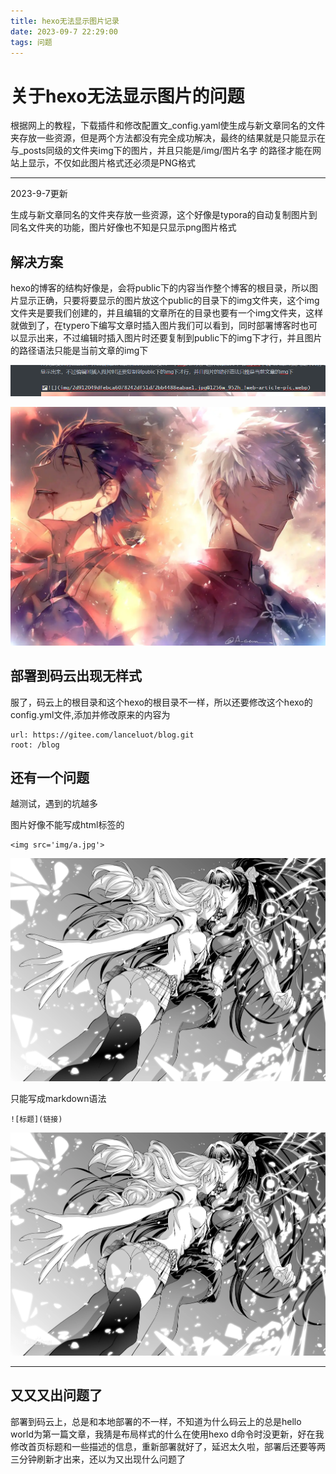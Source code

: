 ```yaml
---
title: hexo无法显示图片记录
date: 2023-09-7 22:29:00
tags: 问题
---
```


# 关于hexo无法显示图片的问题

根据网上的教程，下载插件和修改配置文_config.yaml使生成与新文章同名的文件夹存放一些资源，但是两个方法都没有完全成功解决，最终的结果就是只能显示在与_posts同级的文件夹img下的图片，并且只能是/img/图片名字 的路径才能在网站上显示，不仅如此图片格式还必须是PNG格式



---

2023-9-7更新

生成与新文章同名的文件夹存放一些资源，这个好像是typora的自动复制图片到同名文件夹的功能，图片好像也不知是只显示png图片格式

## 解决方案

<!--more-->

hexo的博客的结构好像是，会将public下的内容当作整个博客的根目录，所以图片显示正确，只要将要显示的图片放这个public的目录下的img文件夹，这个img文件夹是要我们创建的，并且编辑的文章所在的目录也要有一个img文件夹，这样就做到了，在typero下编写文章时插入图片我们可以看到，同时部署博客时也可以显示出来，不过编辑时插入图片时还要复制到public下的img下才行，并且图片的路径语法只能是当前文章的img下

![image-20230907164438145](img/image-20230907164438145.png)

![](img/2d912049dfebca6078242df51d72bb4488eabae1.jpg@1256w_952h_!web-article-pic.webp)

## 部署到码云出现无样式

服了，码云上的根目录和这个hexo的根目录不一样，所以还要修改这个hexo的config.yml文件,添加并修改原来的内容为

```
url: https://gitee.com/lanceluot/blog.git
root: /blog
```

## 还有一个问题

越测试，遇到的坑越多

图片好像不能写成html标签的

```
<img src='img/a.jpg'>
```



<img src="img/future.webp" alt="future" style="zoom:80%;" />

只能写成markdown语法

```
![标题](链接)
```

![future](img/future.webp)

---



## 又又又出问题了

部署到码云上，总是和本地部署的不一样，不知道为什么码云上的总是hello world为第一篇文章，我猜是布局样式的什么在使用hexo d命令时没更新，好在我修改首页标题和一些描述的信息，重新部署就好了，延迟太久啦，部署后还要等两三分钟刷新才出来，还以为又出现什么问题了
